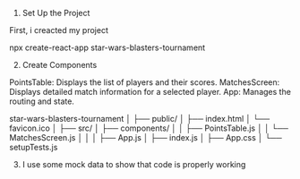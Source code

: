 1. Set Up the Project

First,  i creacted my project 

npx create-react-app star-wars-blasters-tournament


2.   Create Components

PointsTable: Displays the list of players and their scores.
MatchesScreen: Displays detailed match information for a selected player.
App: Manages the routing and state.


star-wars-blasters-tournament
│
├── public/
│   ├── index.html
│   └── favicon.ico
│
├── src/
│   ├── components/
│   │   ├── PointsTable.js
│   │   └── MatchesScreen.js
│   │
│   ├── App.js
│   ├── index.js
│   ├── App.css
│   └── setupTests.js

3. I use some mock data to show that code is properly working

